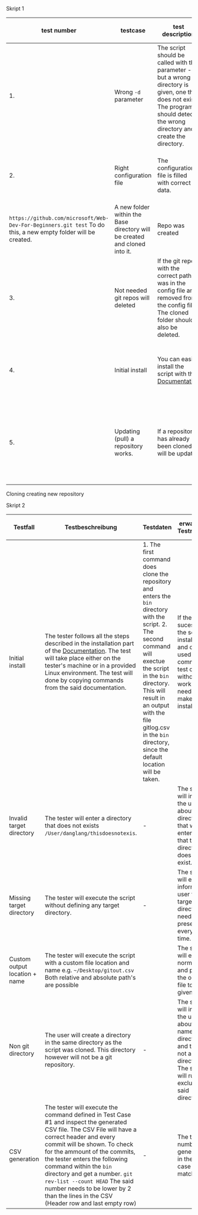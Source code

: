 Skript 1

| test number | testcase | test description | test preset | test data | expected test result | received test result | tester | testdate and test status |
| - | - | - | - | - | - | - | - | - |
| 1. | Wrong `-d` parameter | The script should be called with the parameter -d, but a wrong directory is given, one that does not exist. The program should detect the wrong directory and create the directory. | The script should be installed correctly according to the documetation and the configuration file should be configured correctly. |  `git_clone_update_repos.py -d /docs/myspace/gitrepository` In case this directory exists `/docs/myspace/gitrepository` you can replace it with another directory. | The non existing folder should be created. | Missing folder was created. | Loris Polenz | 09.05.2022 - Test was successfull |
| 2. | Right configuration file | The configuration file is filled with correct data. | The script should be installed correctly according to the documentation. | The config file should have following data for test porposes: 
`https://github.com/microsoft/Web-Dev-For-Beginners.git test` To do this, a new empty folder will be created.| A new folder within the Base directory will be created and cloned into it. | Repo was created | Loris Polenz | 09.05.2022 - Success |
| 3. | Not needed git repos will deleted | If the git repo with the correct path was in the config file and removed from the config file. The cloned folder should also be deleted.  | The script should be installed correctly according to the documentation. And test case 2. should be successfull. |  The config file should contain only this data for testing porposes: `https://github.com/microsoft/Web-Dev-For-Beginners.git test2`| The folder `test` from testcase 2 should be deleted. | Two remaining were deleted | Loris Polenz| 09.05.2022 - Test was successfulll|
| 4. | Initial install | You can easily install the script with the [Documentation](./Betriebsdokumentation.md) | The script should be installed correctly according to the documentation. | Please navigate to the project `bin` folder and execute the script with this command: `git_clone_update_repos.py -d test` The config file should be the original one and not modified.| You should have cloned tree repos into a test directory as base directory | Repos were cloned to the specific. (running ubuntu 18.04) | Loris Polenz | 09.05.2022 - Test was a success. |
| 5. | Updating (pull) a repository works. | If a repository has already been cloned it will be updated | Testcase 2.  successful | Create a file in the ?`basedirectory/test2` directory called ``tets.md`. Add some content in the file and save it. Run the script. | the file should remain there as a proof, that the repositories aren't deleted and a pull will created. | The file was still ther also tested on ubnt 18.04 | Loris Polenz | 09.05.2022 - Test was a sucess |

Cloning creating new repository


Skript 2

| Testfall | Testbeschreibung | Testdaten | erwartetes Testresultat | erhaltenes Testresultat | Tester | Testdatum und Teststatus |
|  - | - | - | - | - | - | - |
| Initial install | The tester follows all the steps described in the installation part of the [Documentation](./Betriebsdokumentation.md#Installation). The test will take place either on the tester's machine or in a provided Linux environment. The test will done by copying commands from the said documentation.| 1. The first command does clone the repository and enters the `bin` directory with the script. 2. The second command will exectue the script in the `bin` directory. This will result in an output with the file gitlog.csv in the `bin` directory, since the default location will be taken. |  If the test is sucessfull, the script is installed and can be used in to comming test cases without any work needed to make an installation. || |
| Invalid target directory | The tester will enter a directory that does not exists `/User/danglang/thisdoesnotexis`.| - |The script will inform the user about the directory that was entered and that the directory does not exist.||
| Missing target directory | The tester will execute the script without defining any target directory.| - | The script will exit and inform the user that a target directory needs to be present at every given time. | |
| Custom output location + name | The tester will execute the script with a custom file location and name e.g. `~/Desktop/gitout.csv` Both relative and absolute path's are possible || The script will execute normally and palce the output file to the given path.||
| Non git directory | The user will create a directory in the same directory as the script was cloned. This directory however will not be a git repository. |-|  The script will inform the user about the name of the directory and that it is not a directory. The script will run, but exclude the said directory. |||
| CSV generation | The tester will execute the command defined in Test Case #1 and inspect the generated CSV file. The CSV File will have a correct header and every commit will be shown. To check for the ammount of the commits, the tester enters the following command within the `bin` directory and get a number. `git rev-list --count HEAD` The said number needs to be lower by 2 than the lines in the CSV (Header row and last empty row) | - | The two numbers generated in the test case will match. ||